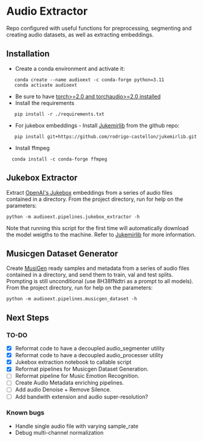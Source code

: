 # Audio Extractor
Repo configured with useful functions for preprocessing, segmenting and creating audio datasets, as well as extracting embeddings.

## Installation
 - Create a conda environment and activate it:
```
   conda create --name audioext -c conda-forge python=3.11
   conda activate audioext
```
- Be sure to have [torch>=2.0 and torchaudio>=2.0 installed](https://pytorch.org/get-started/locally/)
- Install the requirements
 ```
    pip install -r ./requirements.txt
 ```
- For jukebox embeddings - Install [Jukemirlib](https://github.com/rodrigo-castellon/jukemirlib)  from the github repo:
 ```
    pip install git+https://github.com/rodrigo-castellon/jukemirlib.git
 ```
- Install ffmpeg
 ```
   conda install -c conda-forge ffmpeg
 ```

## Jukebox Extractor
Extract [OpenAI's Jukebox](https://openai.com/research/jukebox) embeddings from a series of audio files contained in a directory.
From the project directory, run for help on the parameters: 
```
python -m audioext.pipelines.jukebox_extractor -h
```
Note that running this script for the first time will automatically download the model weigths to the machine. Refer to [Jukemirlib](https://github.com/rodrigo-castellon/jukemirlib) for more information.

## Musicgen Dataset Generator
Create [MusiGen](https://github.com/facebookresearch/audiocraft) ready samples and metadata from a series of audio files contained in a directory, and send them to train, val and test splits. Prompting is still unconditional (use 8H38fNdtri as a prompt to all models).
From the project directory, run for help on the parameters: 
```
python -m audioext.pipelines.musicgen_dataset -h
```

## Next Steps
### TO-DO
- [x] Reformat code to have a decoupled audio_segmenter utility
- [x] Reformat code to have a decoupled audio_processer utility
- [x] Jukebox extraction notebook to callable script
- [x] Reformat pipelines for Musicgen Dataset Generation.
- [ ] Reformat pipeline for Music Emotion Recognition.
- [ ] Create Audio Metadata enriching pipelines.   
- [ ] Add audio Denoise + Remove Silence.
- [ ] Add bandwith extension and audio super-resolution?

### Known bugs
 - Handle single audio file with varying sample_rate
 - Debug multi-channel normalization

